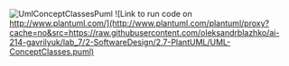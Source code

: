 ![UmlConceptClassesPuml](https://www.planttext.com/api/plantuml/png/RL5DJyCm3BtxLrWz8lN05I4qgJVKiHsOE8V6b6XPF1oN8G7_dSIKJpM7o7v-VYzsLbcTw7I808_14mv1XaYWGIFXRjrZnscWes8NNSwK0Ip0NIR1Ly1o8eyXMNGibHEBj-HXYl767SYI58Qz9Uz5eAy2NR6T1PGtuacsmduQD1l7J0oUIK9F4sMzfHUrt3kb7-RQ9JSQznUKzIzonxB_rkl3ugkl-NxBEMZWL1ldbiktjlto-0zMb-9Gn-42rCK0rBivRx1jhx0vQpu7kS1CoGFCGWjreUT0fygegWk4aSf-O5LaxCi-0000)
![Link to run code on http://www.plantuml.com/](http://www.plantuml.com/plantuml/proxy?cache=no&src=https://raw.githubusercontent.com/oleksandrblazhko/ai-214-gavrilyuk/lab_7/2-SoftwareDesign/2.7-PlantUML/UML-ConceptClasses.puml)